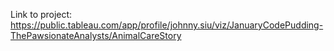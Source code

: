 Link to project: https://public.tableau.com/app/profile/johnny.siu/viz/JanuaryCodePudding-ThePawsionateAnalysts/AnimalCareStory
